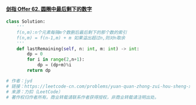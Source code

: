 #### [剑指 Offer 62. 圆圈中最后剩下的数字](https://leetcode-cn.com/problems/yuan-quan-zhong-zui-hou-sheng-xia-de-shu-zi-lcof/)

```python
class Solution:
    '''
    f(n,m):n个元素每隔m个数删后最后剩下的那个数的索引
    f(n,m) = f(n-1,m) + m 如果溢出超过n,则对n取余
    '''
    def lastRemaining(self, n: int, m: int) -> int:
        dp = 0
        for i in range(2,n+1):
            dp = (dp+m)%i
        return dp

# 作者：jyd
# 链接：https://leetcode-cn.com/problems/yuan-quan-zhong-zui-hou-sheng-xia-de-shu-zi-lcof/solution/jian-zhi-offer-62-yuan-quan-zhong-zui-ho-dcow/
# 来源：力扣（LeetCode）
# 著作权归作者所有。商业转载请联系作者获得授权，非商业转载请注明出处。
```

